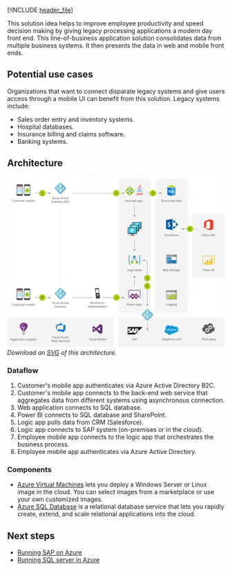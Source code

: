 [!INCLUDE [header_file](../../../includes/sol-idea-header.md)]

This solution idea helps to improve employee productivity and speed decision making by giving legacy processing applications a modern day front end. This line-of-business application solution consolidates data from multiple business systems. It then presents the data in web and mobile front ends.

## Potential use cases

Organizations that want to connect disparate legacy systems and give users access through a mobile UI can benefit from this solution. Legacy systems include:

* Sales order entry and inventory systems.
* Hospital databases.
* Insurance billing and claims software.
* Banking systems.

## Architecture

![Architecture Diagram](../media/adding-a-modern-web-and-mobile-frontend-to-a-legacy-claims-processing-application.png)
*Download an [SVG](../media/adding-a-modern-web-and-mobile-frontend-to-a-legacy-claims-processing-application.svg) of this architecture.*

### Dataflow

1. Customer's mobile app authenticates via Azure Active Directory B2C.
1. Customer's mobile app connects to the back-end web service that aggregates data from different systems using asynchronous connection.
1. Web application connects to SQL database.
1. Power BI connects to SQL database and SharePoint.
1. Logic app pulls data from CRM (Salesforce).
1. Logic app connects to SAP system (on-premises or in the cloud).
1. Employee mobile app connects to the logic app that orchestrates the business process.
1. Employee mobile app authenticates via Azure Active Directory.

### Components

* [Azure Virtual Machines](https://azure.microsoft.com/services/virtual-machines) lets you deploy a Windows Server or Linux image in the cloud. You can select images from a marketplace or use your own customized images.
* [Azure SQL Database](https://azure.microsoft.com/services/sql-database) is a relational database service that lets you rapidly create, extend, and scale relational applications into the cloud.

## Next steps

* [Running SAP on Azure](/azure/virtual-machines/workloads/sap/get-started)
* [Running SQL server in Azure](/azure/sql-database/sql-database-get-started-portal)

